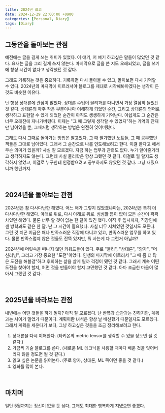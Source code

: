 ```yaml
---
title: 2024년 회고
date: 2024-12-29 22:00:00 +0900
categories: [Personal, Diary]
tags: [Diary]
---
```



## 그동안을 돌아보는 관점

예전에는 글을 길게 쓰는 취미가 있었다. 이 얘기, 저 얘기 하고싶은 말들이 많았던 것 같다. 요새는 글을 그리 길게 쓰지 않는다. 마지막으로 글을 쓴 지도 오래되었고, 글을 쓰기에 항상 시간이 없다고 생각했던 것 같다.

그래도 기록하는 것은 중요하다. 기록하면 다시 돌아볼 수 있고, 돌아보면 다시 기억할 수 있다. 2024년의 마지막에 이르러서야 블로그를 제대로 시작해봐야겠다는 생각이 든 것도 비슷한 이유다. 

난 항상 상대론에 관심이 많았다. 상대론 수업이 물리과를 다니면서 가장 열심히 들었던 것 같다. 상대론의 아주 작은 부분이나마 이해하게 되었던 순간, 그리고 상대론의 언어로 생각하고 표현할 수 있게 되었던 순간이 아직도 생생하게 기억난다. 아쉽게도 그 순간은 너무 오래전에 지나가버렸다. 이제는 "그 때 그렇게 생각할 수 있었지"하는 기억의 잔재만 남아있을 뿐, 그때처럼 생각하는 방법은 완전히 잊어버렸다.

그래도 다시 그때로 돌아가는 방법은 알고있다. 그 때 필기했던 노트들, 그 때 공부했던 책들은 그대로 남아있다. 그래서 그 순간으로 나를 인도해보려고 한다. 이걸 한다고 해서 무슨 의미가 있을까? 사실 잘 모르겠다. 지금 하는 업무과 관련도 없다. 누가 알아줄거라고 생각하지도 않는다. 그런데 사실 물리학은 항상 그랬던 것 같다. 이걸로 뭘 할지도 생각하지 않았고, 이걸로 누구한테 인정받으려고 공부하지도 않았던 것 같다. 그냥 재밌으니까 했던거지.

<br/>

## 2024년을 돌아보는 관점

2024년은 참 다사다난한 해였다. 어느 해가 그렇지 않았겠냐마는, 2024년은 특히 더 다사다난한 해였다. 아래로 위로, 다시 아래로 위로. 심심할 틈이 없이 모든 순간이 꽉꽉 차있던 해였다. 물론 너무 할 것이 없는 한 달이 있긴 했다. 이직 후 입사까지, 직장인에겐 방학과도 같은 한 달. 난 그 시간이 필요했다. 사실 너무 지쳐있던 것일지도 모른다. 그런 것 치곤 지금은 꽤나 만족스러운 직장에 다니고 있고, 만족스러운 업무를 하고 있다. 물론 만족스럽지 않은 것들도 잔뜩 있지만, 뭐 사는게 다 그런거 아닐까?

2024년에 머릿속을 떠나지 않던 키워드들이 있다. 주로 "물리", "상대론", "양자", "머신러닝", 그리고 가장 중요한 "도전"이었다. 인생의 마지막에 이르러서 "그 때 좀 더 많은 도전을 해볼걸"하고 후회하는 삶을 살게 될까 걱정이 됐던 것 같다. 그래서 계속 어떤 도전을 찾아야 할지, 어떤 것을 만들어야 할지 고민했던 것 같다. 아마 조급한 마음이 많아서 그랬던 것 같다.

<br/>

## 2025년을 바라보는 관점

내년에는 어떤 것들을 하게 될까? 아직 잘 모르겠다. 난 반복과 습관과는 친하지만, 계획과는 사이가 멀었기 때문이다. 계획이란 녀석은 항상 날 배신했기 때문일지도 모르겠다. 그래서 계획을 세운다기 보다, 그냥 하고싶은 것들을 조금 정리해보려고 한다. 

1. 상대론을 다시 이해한다. (타키온의 metric tensor를 생각할 수 있을 정도면 될 것 같다.)
2. 가끔씩 기술 블로그를 쓴다. (새로운 ML 테크닉을 사용할 때마다 배운 것을 잊어버리지 않을 정도면 될 것 같다.)
3. 읽고 싶은 논문을 읽어본다. (주로 양자, 상대론, ML 쪽이면 좋을 것 같다.)
4. 영화를 많이 본다.

<br/>

## 마치며

일단 5월까지는 정신이 없을 듯 싶다. 그래도 최대한 행복하게 지냈으면 좋겠다.



